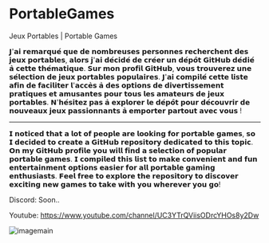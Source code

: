 # PortableGames
Jeux Portables | Portable Games

𝗝'𝗮𝗶 𝗿𝗲𝗺𝗮𝗿𝗾𝘂𝗲́ 𝗾𝘂𝗲 𝗱𝗲 𝗻𝗼𝗺𝗯𝗿𝗲𝘂𝘀𝗲𝘀 𝗽𝗲𝗿𝘀𝗼𝗻𝗻𝗲𝘀 𝗿𝗲𝗰𝗵𝗲𝗿𝗰𝗵𝗲𝗻𝘁 𝗱𝗲𝘀 𝗷𝗲𝘂𝘅 𝗽𝗼𝗿𝘁𝗮𝗯𝗹𝗲𝘀, 𝗮𝗹𝗼𝗿𝘀 𝗷'𝗮𝗶 𝗱𝗲́𝗰𝗶𝗱𝗲́ 𝗱𝗲 𝗰𝗿𝗲́𝗲𝗿 𝘂𝗻 𝗱𝗲́𝗽𝗼̂𝘁 𝗚𝗶𝘁𝗛𝘂𝗯 𝗱𝗲́𝗱𝗶𝗲́ 𝗮̀ 𝗰𝗲𝘁𝘁𝗲 𝘁𝗵𝗲́𝗺𝗮𝘁𝗶𝗾𝘂𝗲. 𝗦𝘂𝗿 𝗺𝗼𝗻 𝗽𝗿𝗼𝗳𝗶𝗹 𝗚𝗶𝘁𝗛𝘂𝗯, 𝘃𝗼𝘂𝘀 𝘁𝗿𝗼𝘂𝘃𝗲𝗿𝗲𝘇 𝘂𝗻𝗲 𝘀𝗲́𝗹𝗲𝗰𝘁𝗶𝗼𝗻 𝗱𝗲 𝗷𝗲𝘂𝘅 𝗽𝗼𝗿𝘁𝗮𝗯𝗹𝗲𝘀 𝗽𝗼𝗽𝘂𝗹𝗮𝗶𝗿𝗲𝘀. 𝗝'𝗮𝗶 𝗰𝗼𝗺𝗽𝗶𝗹𝗲́ 𝗰𝗲𝘁𝘁𝗲 𝗹𝗶𝘀𝘁𝗲 𝗮𝗳𝗶𝗻 𝗱𝗲 𝗳𝗮𝗰𝗶𝗹𝗶𝘁𝗲𝗿 𝗹'𝗮𝗰𝗰𝗲̀𝘀 𝗮̀ 𝗱𝗲𝘀 𝗼𝗽𝘁𝗶𝗼𝗻𝘀 𝗱𝗲 𝗱𝗶𝘃𝗲𝗿𝘁𝗶𝘀𝘀𝗲𝗺𝗲𝗻𝘁 𝗽𝗿𝗮𝘁𝗶𝗾𝘂𝗲𝘀 𝗲𝘁 𝗮𝗺𝘂𝘀𝗮𝗻𝘁𝗲𝘀 𝗽𝗼𝘂𝗿 𝘁𝗼𝘂𝘀 𝗹𝗲𝘀 𝗮𝗺𝗮𝘁𝗲𝘂𝗿𝘀 𝗱𝗲 𝗷𝗲𝘂𝘅 𝗽𝗼𝗿𝘁𝗮𝗯𝗹𝗲𝘀. 𝗡'𝗵𝗲́𝘀𝗶𝘁𝗲𝘇 𝗽𝗮𝘀 𝗮̀ 𝗲𝘅𝗽𝗹𝗼𝗿𝗲𝗿 𝗹𝗲 𝗱𝗲́𝗽𝗼̂𝘁 𝗽𝗼𝘂𝗿 𝗱𝗲́𝗰𝗼𝘂𝘃𝗿𝗶𝗿 𝗱𝗲 𝗻𝗼𝘂𝘃𝗲𝗮𝘂𝘅 𝗷𝗲𝘂𝘅 𝗽𝗮𝘀𝘀𝗶𝗼𝗻𝗻𝗮𝗻𝘁𝘀 𝗮̀ 𝗲𝗺𝗽𝗼𝗿𝘁𝗲𝗿 𝗽𝗮𝗿𝘁𝗼𝘂𝘁 𝗮𝘃𝗲𝗰 𝘃𝗼𝘂𝘀 !
___________________________________________________________________________________________________________________________________________
𝗜 𝗻𝗼𝘁𝗶𝗰𝗲𝗱 𝘁𝗵𝗮𝘁 𝗮 𝗹𝗼𝘁 𝗼𝗳 𝗽𝗲𝗼𝗽𝗹𝗲 𝗮𝗿𝗲 𝗹𝗼𝗼𝗸𝗶𝗻𝗴 𝗳𝗼𝗿 𝗽𝗼𝗿𝘁𝗮𝗯𝗹𝗲 𝗴𝗮𝗺𝗲𝘀, 𝘀𝗼 𝗜 𝗱𝗲𝗰𝗶𝗱𝗲𝗱 𝘁𝗼 𝗰𝗿𝗲𝗮𝘁𝗲 𝗮 𝗚𝗶𝘁𝗛𝘂𝗯 𝗿𝗲𝗽𝗼𝘀𝗶𝘁𝗼𝗿𝘆 𝗱𝗲𝗱𝗶𝗰𝗮𝘁𝗲𝗱 𝘁𝗼 𝘁𝗵𝗶𝘀 𝘁𝗼𝗽𝗶𝗰. 𝗢𝗻 𝗺𝘆 𝗚𝗶𝘁𝗛𝘂𝗯 𝗽𝗿𝗼𝗳𝗶𝗹𝗲 𝘆𝗼𝘂 𝘄𝗶𝗹𝗹 𝗳𝗶𝗻𝗱 𝗮 𝘀𝗲𝗹𝗲𝗰𝘁𝗶𝗼𝗻 𝗼𝗳 𝗽𝗼𝗽𝘂𝗹𝗮𝗿 𝗽𝗼𝗿𝘁𝗮𝗯𝗹𝗲 𝗴𝗮𝗺𝗲𝘀. 𝗜 𝗰𝗼𝗺𝗽𝗶𝗹𝗲𝗱 𝘁𝗵𝗶𝘀 𝗹𝗶𝘀𝘁 𝘁𝗼 𝗺𝗮𝗸𝗲 𝗰𝗼𝗻𝘃𝗲𝗻𝗶𝗲𝗻𝘁 𝗮𝗻𝗱 𝗳𝘂𝗻 𝗲𝗻𝘁𝗲𝗿𝘁𝗮𝗶𝗻𝗺𝗲𝗻𝘁 𝗼𝗽𝘁𝗶𝗼𝗻𝘀 𝗲𝗮𝘀𝗶𝗲𝗿 𝗳𝗼𝗿 𝗮𝗹𝗹 𝗽𝗼𝗿𝘁𝗮𝗯𝗹𝗲 𝗴𝗮𝗺𝗶𝗻𝗴 𝗲𝗻𝘁𝗵𝘂𝘀𝗶𝗮𝘀𝘁𝘀. 𝗙𝗲𝗲𝗹 𝗳𝗿𝗲𝗲 𝘁𝗼 𝗲𝘅𝗽𝗹𝗼𝗿𝗲 𝘁𝗵𝗲 𝗿𝗲𝗽𝗼𝘀𝗶𝘁𝗼𝗿𝘆 𝘁𝗼 𝗱𝗶𝘀𝗰𝗼𝘃𝗲𝗿 𝗲𝘅𝗰𝗶𝘁𝗶𝗻𝗴 𝗻𝗲𝘄 𝗴𝗮𝗺𝗲𝘀 𝘁𝗼 𝘁𝗮𝗸𝗲 𝘄𝗶𝘁𝗵 𝘆𝗼𝘂 𝘄𝗵𝗲𝗿𝗲𝘃𝗲𝗿 𝘆𝗼𝘂 𝗴𝗼!

Discord: Soon..

Youtube: https://www.youtube.com/channel/UC3YTrQViisODrcYHOs8y2Dw

![imagemain](https://github.com/DeuxWatts/PortableGames/assets/76021098/5bb9740f-c43b-4ee1-ba85-0832ec07ec8a)


